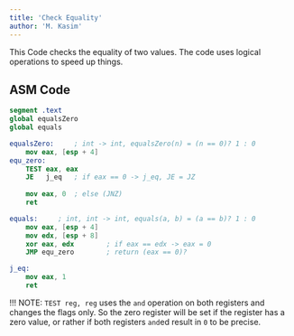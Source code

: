 ```yaml
---
title: 'Check Equality'
author: 'M. Kasim'
---
```


This Code checks the equality of two values. The code uses logical operations to speed up things.

## ASM Code
```nasm
segment .text
global equalsZero
global equals

equalsZero:		; int -> int, equalsZero(n) = (n == 0)? 1 : 0
    mov eax, [esp + 4]
equ_zero:
    TEST eax, eax
    JE   j_eq   ; if eax == 0 -> j_eq, JE = JZ
    
    mov eax, 0  ; else (JNZ)
    ret

equals:		; int, int -> int, equals(a, b) = (a == b)? 1 : 0
    mov eax, [esp + 4]
    mov edx, [esp + 8]
    xor eax, edx        ; if eax == edx -> eax = 0
    JMP equ_zero        ; return (eax == 0)?

j_eq:
    mov eax, 1
    ret
```

!!! NOTE: `TEST reg, reg` uses the `and` operation on both registers and changes the flags only. So the zero register will be set if the register has a zero value, or rather if both registers `and`ed result in `0` to be precise.


